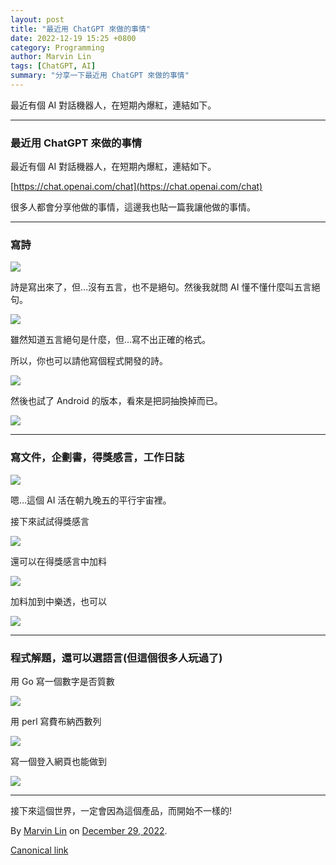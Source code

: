 ```yaml
---
layout: post
title: "最近用 ChatGPT 來做的事情"
date: 2022-12-19 15:25 +0800
category: Programming
author: Marvin Lin
tags: [ChatGPT, AI]
summary: "分享一下最近用 ChatGPT 來做的事情"
---
```


最近有個 AI 對話機器人，在短期內爆紅，連結如下。

* * *

### 最近用 ChatGPT 來做的事情

最近有個 AI 對話機器人，在短期內爆紅，連結如下。

[https://chat.openai.com/chat](https://chat.openai.com/chat)

很多人都會分享他做的事情，這邊我也貼一篇我讓他做的事情。

* * *

### 寫詩

![](https://cdn-images-1.medium.com/max/800/1*TwtFtA3WfnLVXbfKdEh9WQ.png)

詩是寫出來了，但…沒有五言，也不是絕句。然後我就問 AI 懂不懂什麼叫五言絕句。

![](https://cdn-images-1.medium.com/max/800/1*9CsaTIzX767XTHDrQ7nYOQ.png)

雖然知道五言絕句是什麼，但…寫不出正確的格式。

所以，你也可以請他寫個程式開發的詩。

![](https://cdn-images-1.medium.com/max/800/1*rIPENTQoE7eQ1oOxXMMSXA.png)

然後也試了 Android 的版本，看來是把詞抽換掉而已。

![](https://cdn-images-1.medium.com/max/800/1*9vmtLQ8BtpLwEws8QWUxIg.png)

* * *

### 寫文件，企劃書，得獎感言，工作日誌

![](https://cdn-images-1.medium.com/max/800/1*6ieZPzpQDtRafQaLarnBnQ.png)

嗯…這個 AI 活在朝九晚五的平行宇宙裡。

接下來試試得獎感言

![](https://cdn-images-1.medium.com/max/800/1*2F8NBB42s8soIUkDKxYo5A.png)

還可以在得獎感言中加料

![](https://cdn-images-1.medium.com/max/800/1*yemcnLV3Bvg4MTyHoBGSPg.png)

加料加到中樂透，也可以

![](https://cdn-images-1.medium.com/max/800/1*fYKZapz3GtG2bxiY5eF88A.png)

* * *

### 程式解題，還可以選語言(但這個很多人玩過了)

用 Go 寫一個數字是否質數

![](https://cdn-images-1.medium.com/max/800/1*w29CcGSWeKIzGa6zO2ZCMA.png)

用 perl 寫費布納西數列

![](https://cdn-images-1.medium.com/max/800/1*x2tz0bUatid5h8u4FLR4zg.png)

寫一個登入網頁也能做到

![](https://cdn-images-1.medium.com/max/800/1*ZUVOHz7Lio3DfQGSp6pUDg.png)

* * *

接下來這個世界，一定會因為這個產品，而開始不一樣的!

By [Marvin Lin](https://medium.com/@atimis19) on [December 29, 2022](https://medium.com/p/d3f2a789ca53).

[Canonical link](https://medium.com/@atimis19/%E6%9C%80%E8%BF%91%E7%94%A8-chatgpt-%E4%BE%86%E5%81%9A%E7%9A%84%E4%BA%8B%E6%83%85-d3f2a789ca53)

